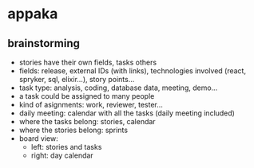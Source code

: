 # appaka

## brainstorming

- stories have their own fields, tasks others
- fields: release, external IDs (with links), technologies involved (react, spryker, sql, elixir...), story points...
- task type: analysis, coding, database data, meeting, demo...
- a task could be assigned to many people
- kind of asignments: work, reviewer, tester...
- daily meeting: calendar with all the tasks (daily meeting included)
- where the tasks belong: stories, calendar
- where the stories belong: sprints
- board view:
  - left: stories and tasks
  - right: day calendar
  
  